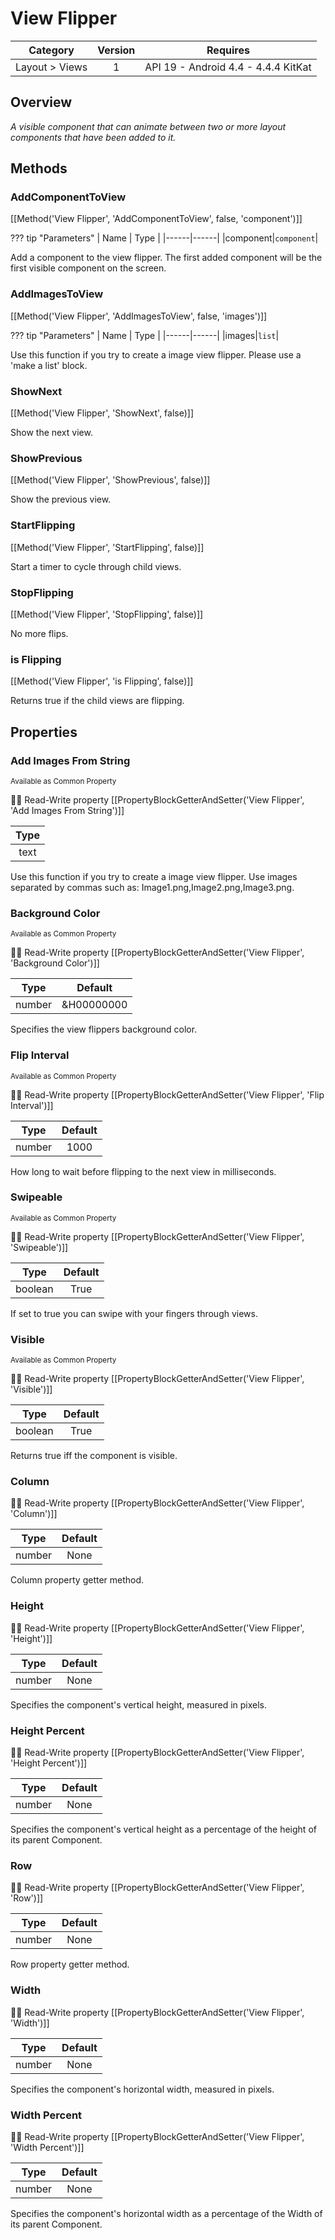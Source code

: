 # View Flipper

| Category | Version | Requires |
|:--------:|:-------:|:--------:|
|Layout > Views|1|API 19 - Android 4.4 - 4.4.4 KitKat|

## Overview

_A visible component that can animate between two or more layout components that have been added to it._

## Methods

### AddComponentToView

[[Method('View Flipper', 'AddComponentToView', false, 'component')]]

??? tip "Parameters"
    | Name | Type |
    |------|------|
    |component|`component`|


Add a component to the view flipper. The first added component will be the first visible component on the screen.

### AddImagesToView

[[Method('View Flipper', 'AddImagesToView', false, 'images')]]

??? tip "Parameters"
    | Name | Type |
    |------|------|
    |images|`list`|


Use this function if you try to create a image view flipper. Please use a 'make a list' block.

### ShowNext

[[Method('View Flipper', 'ShowNext', false)]]

Show the next view.

### ShowPrevious

[[Method('View Flipper', 'ShowPrevious', false)]]

Show the previous view.

### StartFlipping

[[Method('View Flipper', 'StartFlipping', false)]]

Start a timer to cycle through child views.

### StopFlipping

[[Method('View Flipper', 'StopFlipping', false)]]

No more flips.

### is Flipping

[[Method('View Flipper', 'is Flipping', false)]]

Returns true if the child views are flipping.

## Properties

### Add Images From String

<small>Available as Common Property</small>

:eyes::pencil: Read-Write property
[[PropertyBlockGetterAndSetter('View Flipper', 'Add Images From String')]]

| Type |
|:----:|
|text|

Use this function if you try to create a image view flipper. Use images separated by commas such as: Image1.png,Image2.png,Image3.png.

### Background Color

<small>Available as Common Property</small>

:eyes::pencil: Read-Write property
[[PropertyBlockGetterAndSetter('View Flipper', 'Background Color')]]

| Type | Default |
|:----:|:-------:|
|number|&H00000000|

Specifies the view flippers background color.

### Flip Interval

<small>Available as Common Property</small>

:eyes::pencil: Read-Write property
[[PropertyBlockGetterAndSetter('View Flipper', 'Flip Interval')]]

| Type | Default |
|:----:|:-------:|
|number|1000|

How long to wait before flipping to the next view in milliseconds.

### Swipeable

<small>Available as Common Property</small>

:eyes::pencil: Read-Write property
[[PropertyBlockGetterAndSetter('View Flipper', 'Swipeable')]]

| Type | Default |
|:----:|:-------:|
|boolean|True|

If set to true you can swipe with your fingers through views.

### Visible

<small>Available as Common Property</small>

:eyes::pencil: Read-Write property
[[PropertyBlockGetterAndSetter('View Flipper', 'Visible')]]

| Type | Default |
|:----:|:-------:|
|boolean|True|

Returns true iff the component is visible.

### Column



:eyes::pencil: Read-Write property
[[PropertyBlockGetterAndSetter('View Flipper', 'Column')]]

| Type | Default |
|:----:|:-------:|
|number|None|

Column property getter method.

### Height



:eyes::pencil: Read-Write property
[[PropertyBlockGetterAndSetter('View Flipper', 'Height')]]

| Type | Default |
|:----:|:-------:|
|number|None|

Specifies the component's vertical height, measured in pixels.

### Height Percent



:eyes::pencil: Read-Write property
[[PropertyBlockGetterAndSetter('View Flipper', 'Height Percent')]]

| Type | Default |
|:----:|:-------:|
|number|None|

Specifies the component's vertical height as a percentage
 of the height of its parent Component.

### Row



:eyes::pencil: Read-Write property
[[PropertyBlockGetterAndSetter('View Flipper', 'Row')]]

| Type | Default |
|:----:|:-------:|
|number|None|

Row property getter method.

### Width



:eyes::pencil: Read-Write property
[[PropertyBlockGetterAndSetter('View Flipper', 'Width')]]

| Type | Default |
|:----:|:-------:|
|number|None|

Specifies the component's horizontal width, measured in pixels.

### Width Percent



:eyes::pencil: Read-Write property
[[PropertyBlockGetterAndSetter('View Flipper', 'Width Percent')]]

| Type | Default |
|:----:|:-------:|
|number|None|

Specifies the component's horizontal width as a percentage
 of the Width of its parent Component.